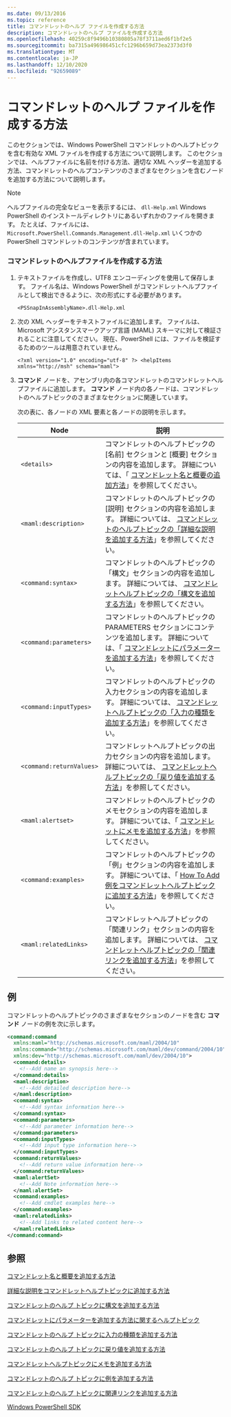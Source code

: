 ```yaml
---
ms.date: 09/13/2016
ms.topic: reference
title: コマンドレットのヘルプ ファイルを作成する方法
description: コマンドレットのヘルプ ファイルを作成する方法
ms.openlocfilehash: 40259c8f9496b10380805a78f3711aed6f1bf2e5
ms.sourcegitcommit: ba7315a496986451cfc1296b659d73ea2373d3f0
ms.translationtype: MT
ms.contentlocale: ja-JP
ms.lasthandoff: 12/10/2020
ms.locfileid: "92659089"
---
```

# <a name="how-to-create-the-cmdlet-help-file"></a>コマンドレットのヘルプ ファイルを作成する方法

このセクションでは、Windows PowerShell コマンドレットのヘルプトピックを含む有効な XML ファイルを作成する方法について説明します。 このセクションでは、ヘルプファイルに名前を付ける方法、適切な XML ヘッダーを追加する方法、コマンドレットのヘルプコンテンツのさまざまなセクションを含むノードを追加する方法について説明します。

> [!NOTE]
> ヘルプファイルの完全なビューを表示するには、 `dll-Help.xml` Windows PowerShell のインストールディレクトリにあるいずれかのファイルを開きます。 たとえば、ファイルには、 `Microsoft.PowerShell.Commands.Management.dll-Help.xml` いくつかの PowerShell コマンドレットのコンテンツが含まれています。

### <a name="how-to-create-a-cmdlet-help-file"></a>コマンドレットのヘルプファイルを作成する方法

1. テキストファイルを作成し、UTF8 エンコーディングを使用して保存します。 ファイル名は、Windows PowerShell がコマンドレットヘルプファイルとして検出できるように、次の形式にする必要があります。

   `<PSSnapInAssemblyName>.dll-Help.xml`

1. 次の XML ヘッダーをテキストファイルに追加します。 ファイルは、Microsoft アシスタンスマークアップ言語 (MAML) スキーマに対して検証されることに注意してください。 現在、PowerShell には、ファイルを検証するためのツールは用意されていません。

   `<?xml version="1.0" encoding="utf-8" ?> <helpItems xmlns="http://msh" schema="maml">`

1. **コマンド** ノードを、アセンブリ内の各コマンドレットのコマンドレットヘルプファイルに追加します。 **コマンド** ノード内の各ノードは、コマンドレットのヘルプトピックのさまざまなセクションに関連しています。

   次の表に、各ノードの XML 要素と各ノードの説明を示します。

   |           Node           |                                                                                                     説明                                                                                                     |
   | ------------------------ | ------------------------------------------------------------------------------------------------------------------------------------------------------------------------------------------------------------------- |
   | `<details>`              | コマンドレットのヘルプトピックの [名前] セクションと [概要] セクションの内容を追加します。 詳細については、「 [コマンドレット名と概要の追加方法](./how-to-add-the-cmdlet-name-and-synopsis-to-a-cmdlet-help-topic.md)」を参照してください。 |
   | `<maml:description>`     | コマンドレットのヘルプトピックの [説明] セクションの内容を追加します。 詳細については、 [コマンドレットのヘルプトピックの「詳細な説明を追加する方法](./how-to-add-a-cmdlet-description.md)」を参照してください。                    |
   | `<command:syntax>`       | コマンドレットのヘルプトピックの「構文」セクションの内容を追加します。 詳細については、 [コマンドレットヘルプトピックの「構文を追加する方法](./how-to-add-syntax-to-a-cmdlet-help-topic.md)」を参照してください。                                  |
   | `<command:parameters>`   | コマンドレットのヘルプトピックの PARAMETERS セクションにコンテンツを追加します。 詳細については、「 [コマンドレットにパラメーターを追加する方法](./how-to-add-parameter-information.md)」を参照してください。                                  |
   | `<command:inputTypes>`   | コマンドレットのヘルプトピックの入力セクションの内容を追加します。 詳細については、 [コマンドレットヘルプトピックの「入力の種類を追加する方法](./how-to-add-input-types-to-a-cmdlet-help-topic.md)」を参照してください。                        |
   | `<command:returnValues>` | コマンドレットヘルプトピックの出力セクションの内容を追加します。 詳細については、 [コマンドレットヘルプトピックの「戻り値を追加する方法](./how-to-add-return-values-to-a-cmdlet-help-topic.md)」を参照してください。                   |
   | `<maml:alertset>`        | コマンドレットのヘルプトピックのメモセクションの内容を追加します。 詳細については、「 [コマンドレットにメモを追加する方法](./how-to-add-notes-to-a-cmdlet-help-topic.md)」を参照してください。                                      |
   | `<command:examples>`     | コマンドレットのヘルプトピックの「例」セクションの内容を追加します。 詳細については、「 [How To Add 例をコマンドレットヘルプトピックに追加する方法](./how-to-add-examples-to-a-cmdlet-help-topic.md)」を参照してください。                            |
   | `<maml:relatedLinks>`    | コマンドレットヘルプトピックの「関連リンク」セクションの内容を追加します。 詳細については、 [コマンドレットヘルプトピックの「関連リンクを追加する方法](./how-to-add-related-links-to-a-cmdlet-help-topic.md)」を参照してください。             |

## <a name="example"></a>例

 コマンドレットのヘルプトピックのさまざまなセクションのノードを含む **コマンド** ノードの例を次に示します。

```xml
<command:command
  xmlns:maml="http://schemas.microsoft.com/maml/2004/10"
  xmlns:command="http://schemas.microsoft.com/maml/dev/command/2004/10"
  xmlns:dev="http://schemas.microsoft.com/maml/dev/2004/10">
  <command:details>
    <!--Add name an synopsis here-->
  </command:details>
  <maml:description>
    <!--Add detailed description here-->
  </maml:description>
  <command:syntax>
    <!--Add syntax information here-->
  </command:syntax>
  <command:parameters>
    <!--Add parameter information here-->
  </command:parameters>
  <command:inputTypes>
    <!--Add input type information here-->
  </command:inputTypes>
  <command:returnValues>
    <!--Add return value information here-->
  </command:returnValues>
  <maml:alertSet>
    <!--Add Note information here-->
  </maml:alertSet>
  <command:examples>
    <!--Add cmdlet examples here-->
  </command:examples>
  <maml:relatedLinks>
    <!--Add links to related content here-->
  </maml:relatedLinks>
</command:command>
```

## <a name="see-also"></a>参照

 [コマンドレット名と概要を追加する方法](./how-to-add-the-cmdlet-name-and-synopsis-to-a-cmdlet-help-topic.md)

 [詳細な説明をコマンドレットヘルプトピックに追加する方法](./how-to-add-a-cmdlet-description.md)

 [コマンドレットのヘルプ トピックに構文を追加する方法](./how-to-add-syntax-to-a-cmdlet-help-topic.md)

 [コマンドレットにパラメーターを追加する方法に関するヘルプトピック](./how-to-add-parameter-information.md)

 [コマンドレットのヘルプ トピックに入力の種類を追加する方法](./how-to-add-input-types-to-a-cmdlet-help-topic.md)

 [コマンドレットのヘルプ トピックに戻り値を追加する方法](./how-to-add-return-values-to-a-cmdlet-help-topic.md)

 [コマンドレットヘルプトピックにメモを追加する方法](./how-to-add-notes-to-a-cmdlet-help-topic.md)

 [コマンドレットのヘルプ トピックに例を追加する方法](./how-to-add-examples-to-a-cmdlet-help-topic.md)

 [コマンドレットのヘルプ トピックに関連リンクを追加する方法](./how-to-add-related-links-to-a-cmdlet-help-topic.md)

 [Windows PowerShell SDK](../windows-powershell-reference.md)
